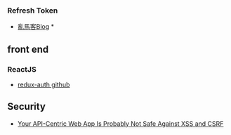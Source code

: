 
### Refresh Token

* [亂馬客Blog](https://dotblogs.com.tw/rainmaker/2015/03/02/150607)
  * 

## front end

### ReactJS 

* [redux-auth github](https://github.com/hahalin/redux-auth)


## Security

* [Your API-Centric Web App Is Probably Not Safe Against XSS and CSRF](http://www.redotheweb.com/2015/11/09/api-security.html)

